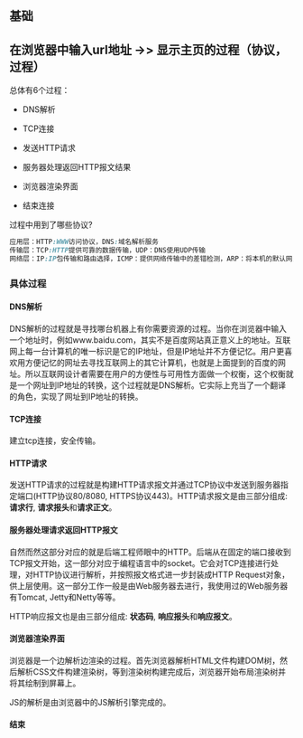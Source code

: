 ## 基础



## 在浏览器中输入url地址 ->> 显示主页的过程（协议，过程）

总体有6个过程：

- DNS解析

- TCP连接

- 发送HTTP请求

- 服务器处理返回HTTP报文结果

- 浏览器渲染界面

- 结束连接

  

过程中用到了哪些协议?

```css
应用层：HTTP:WWW访问协议，DNS:域名解析服务
传输层：TCP:HTTP提供可靠的数据传输，UDP：DNS使用UDP传输
网络层：IP:IP包传输和路由选择，ICMP：提供网络传输中的差错检测，ARP：将本机的默认网关IP地址映射城物理MAC地址
```



### 具体过程

#### DNS解析

DNS解析的过程就是寻找哪台机器上有你需要资源的过程。当你在浏览器中输入一个地址时，例如www.baidu.com，其实不是百度网站真正意义上的地址。互联网上每一台计算机的唯一标识是它的IP地址，但是IP地址并不方便记忆。用户更喜欢用方便记忆的网址去寻找互联网上的其它计算机，也就是上面提到的百度的网址。所以互联网设计者需要在用户的方便性与可用性方面做一个权衡，这个权衡就是一个网址到IP地址的转换，这个过程就是DNS解析。它实际上充当了一个翻译的角色，实现了网址到IP地址的转换。

#### TCP连接

建立tcp连接，安全传输。

#### HTTP请求

发送HTTP请求的过程就是构建HTTP请求报文并通过TCP协议中发送到服务器指定端口(HTTP协议80/8080, HTTPS协议443)。HTTP请求报文是由三部分组成: **请求行**, **请求报头**和**请求正文**。

#### 服务器处理请求返回HTTP报文

自然而然这部分对应的就是后端工程师眼中的HTTP。后端从在固定的端口接收到TCP报文开始，这一部分对应于编程语言中的socket。它会对TCP连接进行处理，对HTTP协议进行解析，并按照报文格式进一步封装成HTTP Request对象，供上层使用。这一部分工作一般是由Web服务器去进行，我使用过的Web服务器有Tomcat, Jetty和Netty等等。

HTTP响应报文也是由三部分组成: **状态码**, **响应报头**和**响应报文**。

#### 浏览器渲染界面

浏览器是一个边解析边渲染的过程。首先浏览器解析HTML文件构建DOM树，然后解析CSS文件构建渲染树，等到渲染树构建完成后，浏览器开始布局渲染树并将其绘制到屏幕上。

JS的解析是由浏览器中的JS解析引擎完成的。

#### 结束


